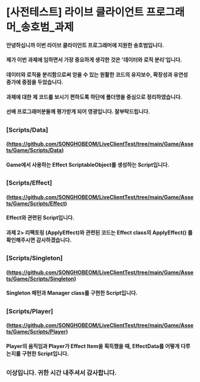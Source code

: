 # [사전테스트] 라이브 클라이언트 프로그래머_송호범_과제

#### 안녕하십니까 이번 라이브 클라이언트 프로그래머에 지원한 송호범입니다.
#### 제가 이번 과제에 임하면서 가장 중요하게 생각한 것은 '데이터와 로직 분리'입니다.
#### 데이터와 로직을 분리함으로써 얻을 수 있는 원활한 코드의 유지보수, 확장성과 유연성 증가에 중점을 두었습니다.
#### 과제에 대한 제 코드를 보시기 편하도록 하단에 폴더명을 중심으로 정리하였습니다.
#### 선배 프로그래머분들께 평가받게 되어 영광입니다. 잘부탁드립니다.

## 

### [Scripts/Data] 
#### (https://github.com/SONGHOBEOM/LiveClientTest/tree/main/Game/Assets/Game/Scripts/Data)
#### Game에서 사용하는 Effect ScriptableObject를 생성하는 Script입니다.

##

### [Scripts/Effect] 
#### (https://github.com/SONGHOBEOM/LiveClientTest/tree/main/Game/Assets/Game/Scripts/Effect)
#### Effect와 관련된 Script입니다. 
#### 과제 2> 리팩토링 (ApplyEffect)와 관련된 코드는 Effect class의 ApplyEffect() 를 확인해주시면 감사하겠습니다.

##

### [Scripts/Singleton] 
#### (https://github.com/SONGHOBEOM/LiveClientTest/tree/main/Game/Assets/Game/Scripts/Singleton)
#### Singleton 패턴과 Manager class를 구현한 Script입니다.

##

### [Scripts/Player] 
#### (https://github.com/SONGHOBEOM/LiveClientTest/tree/main/Game/Assets/Game/Scripts/Player)
#### Player의 움직임과 Player가 Effect Item을 획득했을 때, EffectData를 어떻게 다루는지를 구현한 Script입니다.

##

## 

### 이상입니다. 귀한 시간 내주셔서 감사합니다.
